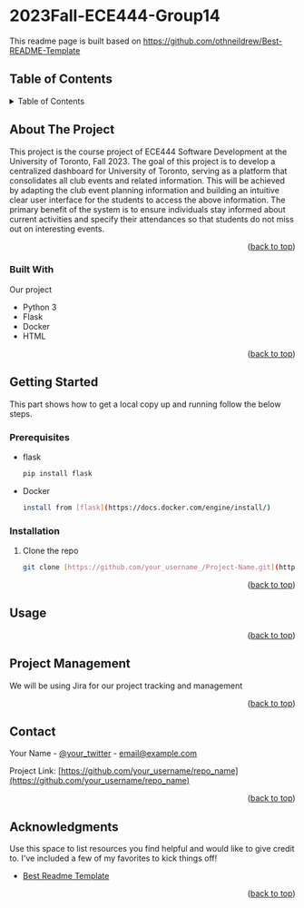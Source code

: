 # 2023Fall-ECE444-Group14
This readme page is built based on https://github.com/othneildrew/Best-README-Template     
<a name="readme-top"></a>
<!-- TABLE OF CONTENTS -->
## Table of Contents
<details>
  <summary>Table of Contents</summary>
  <ol>
    <li>
      <a href="#about-the-project">About The Project</a>
      <ul>
        <li><a href="#built-with">Built With</a></li>
      </ul>
    </li>
    <li>
      <a href="#getting-started">Getting Started</a>
      <ul>
        <li><a href="#prerequisites">Prerequisites</a></li>
        <li><a href="#installation">Installation</a></li>
      </ul>
    </li>
    <li><a href="#usage">Usage</a></li>
    <li><a href="#project-management">Project Management</a></li>
    <li><a href="#contact">Contact</a></li>
    <li><a href="#acknowledgments">Acknowledgments</a></li>
  </ol>
</details>

<!-- ABOUT THE PROJECT -->
## About The Project

This project is the course project of ECE444 Software Development at the University of Toronto, Fall 2023. The goal of this project is to develop a centralized dashboard for University of Toronto, serving as a platform that consolidates all club events and related information. This will be achieved by adapting the club event planning information and building an intuitive clear user interface for the students to access the above information. The primary benefit of the system is to ensure individuals stay informed about current activities and specify their attendances so that students do not miss out on interesting events.   


<p align="right">(<a href="#readme-top">back to top</a>)</p>



### Built With

Our project 

* Python 3
* Flask
* Docker
* HTML

<p align="right">(<a href="#readme-top">back to top</a>)</p>



<!-- GETTING STARTED -->
## Getting Started

This part shows how to get a local copy up and running follow the below steps.

### Prerequisites

* flask
  ```sh
  pip install flask
  ```
* Docker
  ```sh
  install from [flask](https://docs.docker.com/engine/install/)
  ```

### Installation

1. Clone the repo
   ```sh
   git clone [https://github.com/your_username_/Project-Name.git](https://github.com/lyfuuoo/Group14-5-Guys.git)
   ```

<p align="right">(<a href="#readme-top">back to top</a>)</p>



<!-- USAGE EXAMPLES -->
## Usage


<p align="right">(<a href="#readme-top">back to top</a>)</p>



<!-- Project Management -->
## Project Management

We will be using Jira for our project tracking and management 

<p align="right">(<a href="#readme-top">back to top</a>)</p>


<!-- CONTACT -->
## Contact

Your Name - [@your_twitter](https://twitter.com/your_username) - email@example.com

Project Link: [https://github.com/your_username/repo_name](https://github.com/your_username/repo_name)

<p align="right">(<a href="#readme-top">back to top</a>)</p>



<!-- ACKNOWLEDGMENTS -->
## Acknowledgments

Use this space to list resources you find helpful and would like to give credit to. I've included a few of my favorites to kick things off!

* [Best Readme Template](https://github.com/othneildrew/Best-README-Template)

<p align="right">(<a href="#readme-top">back to top</a>)</p>



<!-- MARKDOWN LINKS & IMAGES -->

